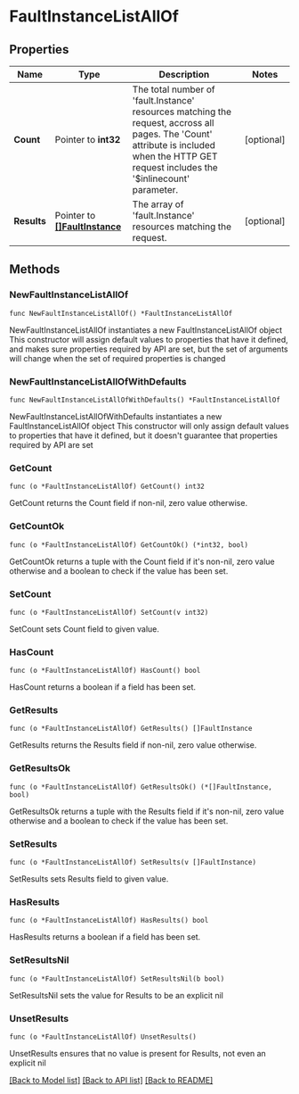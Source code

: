 # FaultInstanceListAllOf

## Properties

Name | Type | Description | Notes
------------ | ------------- | ------------- | -------------
**Count** | Pointer to **int32** | The total number of &#39;fault.Instance&#39; resources matching the request, accross all pages. The &#39;Count&#39; attribute is included when the HTTP GET request includes the &#39;$inlinecount&#39; parameter. | [optional] 
**Results** | Pointer to [**[]FaultInstance**](FaultInstance.md) | The array of &#39;fault.Instance&#39; resources matching the request. | [optional] 

## Methods

### NewFaultInstanceListAllOf

`func NewFaultInstanceListAllOf() *FaultInstanceListAllOf`

NewFaultInstanceListAllOf instantiates a new FaultInstanceListAllOf object
This constructor will assign default values to properties that have it defined,
and makes sure properties required by API are set, but the set of arguments
will change when the set of required properties is changed

### NewFaultInstanceListAllOfWithDefaults

`func NewFaultInstanceListAllOfWithDefaults() *FaultInstanceListAllOf`

NewFaultInstanceListAllOfWithDefaults instantiates a new FaultInstanceListAllOf object
This constructor will only assign default values to properties that have it defined,
but it doesn't guarantee that properties required by API are set

### GetCount

`func (o *FaultInstanceListAllOf) GetCount() int32`

GetCount returns the Count field if non-nil, zero value otherwise.

### GetCountOk

`func (o *FaultInstanceListAllOf) GetCountOk() (*int32, bool)`

GetCountOk returns a tuple with the Count field if it's non-nil, zero value otherwise
and a boolean to check if the value has been set.

### SetCount

`func (o *FaultInstanceListAllOf) SetCount(v int32)`

SetCount sets Count field to given value.

### HasCount

`func (o *FaultInstanceListAllOf) HasCount() bool`

HasCount returns a boolean if a field has been set.

### GetResults

`func (o *FaultInstanceListAllOf) GetResults() []FaultInstance`

GetResults returns the Results field if non-nil, zero value otherwise.

### GetResultsOk

`func (o *FaultInstanceListAllOf) GetResultsOk() (*[]FaultInstance, bool)`

GetResultsOk returns a tuple with the Results field if it's non-nil, zero value otherwise
and a boolean to check if the value has been set.

### SetResults

`func (o *FaultInstanceListAllOf) SetResults(v []FaultInstance)`

SetResults sets Results field to given value.

### HasResults

`func (o *FaultInstanceListAllOf) HasResults() bool`

HasResults returns a boolean if a field has been set.

### SetResultsNil

`func (o *FaultInstanceListAllOf) SetResultsNil(b bool)`

 SetResultsNil sets the value for Results to be an explicit nil

### UnsetResults
`func (o *FaultInstanceListAllOf) UnsetResults()`

UnsetResults ensures that no value is present for Results, not even an explicit nil

[[Back to Model list]](../README.md#documentation-for-models) [[Back to API list]](../README.md#documentation-for-api-endpoints) [[Back to README]](../README.md)


